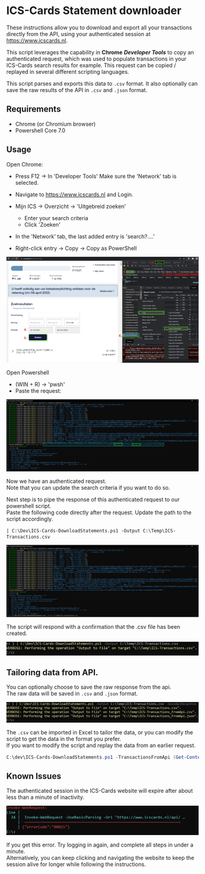 # ICS-Cards Statement downloader

These instructions allow you to download and export all your transactions directly from the API, using your authenticated session at https://www.icscards.nl.

This script leverages the capability in **Chrome** _**Developer Tools**_
to copy an authenticated request, which was used to populate transactions in your ICS-Cards search results for example. This request can be copied / replayed in several different scripting languages.

This script parses and exports this data to `.csv` format. It also optionally can save the raw results of the API in `.csv` and `.json` format. 

## Requirements

- Chrome (or Chromium browser)
- Powershell Core 7.0

## Usage

Open Chrome:

- Press F12 -> In 'Developer Tools' Make sure the 'Network' tab is selected.
- Navigate to https://www.icscards.nl and Login.
- Mijn ICS -> Overzicht -> 'Uitgebreid zoeken'
   * Enter your search criteria
   * Click 'Zoeken'

- In the 'Network' tab, the last added entry is 'search?....'
- Right-click entry -> Copy -> Copy as PowerShell

![](./doc/images/ICS-Cards-Chrome_DeveloperTools-Pixelated.png)

Open Powershell

- (WIN + R) -> 'pwsh'
- Paste the request:

![](./doc/images/Powershell-Request-Modified-Pixelated.png)

Now we have an authenticated request.   
Note that you can update the search criteria if you want to do so.

Next step is to pipe the response of this authenticated request to our powershell script.   
Paste the following code directly after the request. Update the path to the script accordingly.

```
| C:\Dev\ICS-Cards-DownloadStatements.ps1 -Output C:\Temp\ICS-Transactions.csv
```

![](./doc/images/Powershell-Request-PipeToScript-Pixelated.png)

The script will respond with a confirmation that the .csv file has been created. 

![](./doc/images/Powershell-Request-PipeToScript-Response_cropped.png)


## Tailoring data from API.

You can optionally choose to save the raw response from the api.    
The raw data will be saved in `.csv` and `.json` format.

![](./doc/images/Powershell-Request-PipeToScript-SaveApiResponse-Response-Cropped.png)

The `.csv` can be imported in Excel to tailor the data, or you can modify the script to get the data in the format you prefer.    
If you want to modify the script and replay the data from an earlier request. 

```Powershell
C:\dev\ICS-Cards-DownloadStatements.ps1 -TransactionsFromApi (Get-Content C:\Temp\ICS-Transactions_FromApi.json -Raw | ConvertFrom-Json -Depth 100) -Output C:\Temp\ICS-Transactions.csv
```

## Known Issues

The authenticated session in the ICS-Cards website will expire after about less than a minute of inactivity.

![](./doc/images/Powershell-Timeout-Exception.png)

If you get this error. Try logging in again, and complete all steps in under a minute.    
Alternatively, you can keep clicking and navigating the website to keep the session alive for longer while following the instructions.



